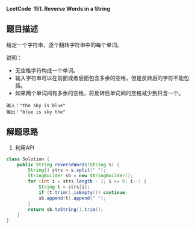 **LeetCode&nbsp;&nbsp;151. Reverse Words in a String**

## 题目描述

给定一个字符串，逐个翻转字符串中的每个单词。

说明：

- 无空格字符构成一个单词。
- 输入字符串可以在前面或者后面包含多余的空格，但是反转后的字符不能包括。
- 如果两个单词间有多余的空格，将反转后单词间的空格减少到只含一个。

```
输入："the sky is blue"
输出："blue is sky the"
```

## 解题思路

1. 利用API

```java
class Solution {
    public String reverseWords(String s) {
        String[] strs = s.split(" ");
        StringBuilder sb = new StringBuilder();
        for (int i = strs.length - 1; i >= 0; i--) {
            String t = strs[i];
            if (t.trim().isEmpty()) continue;
            sb.append(t).append(" ");
        }
        return sb.toString().trim();
    }
}
```